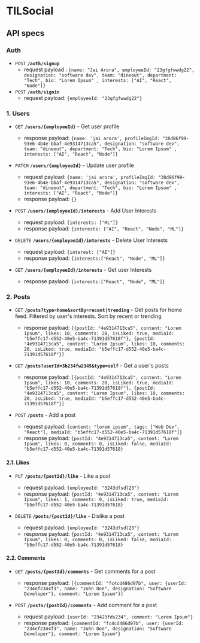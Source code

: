 # TILSocial


## API specs


### Auth

- `POST` **`/auth/signup`**
  - request payload : `{name: "Jai Arora", employeeId: "23gfgfwwdg22",  designation: "software dev", team: "dineout", department: "Tech", bio: "Lorem Ipsum" , interests: ["AI", "React", "Node"]}`
- `POST` **`/auth/signin`**
  - request payload: `{employeeId: "23gfgfwwdg22"}` 

### 1. Users

- `GET` **`/users/{employeeId}`** - Get user profile
  -  response payload: `{name: 'jai arora', profileImgId: "38d86f99-93e6-4b4e-bbaf-4e9314713ca5", designation: "software dev", team: "dineout", department: "Tech", bio: "Lorem Ipsum" , interests: ["AI", "React", "Node"]}`
  
- `PATCH` **`/users/{employeeId}`** - Update user profile
  - request payload: `{name: 'jai arora', profileImgId: "38d86f99-93e6-4b4e-bbaf-4e9314713ca5", designation: "software dev", team: "dineout", department: "Tech", bio: "Lorem Ipsum" , interests: ["AI", "React", "Node"]}`
  - response payload: `{}`
  
- `POST` **`/users/{employeeId}/interests`** - Add User Interests
  - request payload: `{interests: ["ML"]}`
  - response payload: `{interests: ["AI", "React", "Node", "ML"]}`

- `DELETE` **`/users/{employeeId}/interests`** - Delete User Interests
  - request payload: `{interest: ["AI"]}`
  - response payload: `{interests:["React", "Node", "ML"]}`

- `GET` **`/users/{employeeId}/interests`** - Get user Interests
  - response paylaod: `{interests:["React", "Node", "ML"]}`

### 2. Posts

- `GET` **`/posts?type=home&sortBy=recent|trending`** - Get posts for home feed. Filtered by user's interests. Sort by recent or trending
  - response payload: `[{postId: "4e9314713ca5", content: "Lorem Ipsum", likes: 10, comments: 20, isLiked: true, mediaId: "b5effc17-d552-40e5-ba4c-71391d57618f"}, {postId: "4e9314713ca5", content: "Lorem Ipsum", likes: 10, comments: 20, isLiked: true, mediaId: "b5effc17-d552-40e5-ba4c-71391d57618f"}]` 

- `GET` **`/posts?userId=3b234fw2345&type=self`** - Get a user's posts 
  - response payload: `[{postId: "4e9314713ca5", content: "Lorem Ipsum", likes: 10, comments: 20, isLiked: true, mediaId: "b5effc17-d552-40e5-ba4c-71391d57618f"}, {postId: "4e9314713ca5", content: "Lorem Ipsum", likes: 10, comments: 20, isLiked: true, mediaId: "b5effc17-d552-40e5-ba4c-71391d57618f"}]` 

- `POST` **`/posts`** - Add a post
  - request payload: `{content: "lorem ipsum", tags: ["Web Dev", "React"], mediaId: "b5effc17-d552-40e5-ba4c-71391d57618f"]}`
  - response payload: `{postId: "4e9314713ca5", content: "Lorem Ipsum", likes: 0, comments: 0, isLiked: false, mediaId: "b5effc17-d552-40e5-ba4c-71391d57618}`

#### 2.1. Likes

- `PUT` **`/posts/{postId}/like`** - Like a post
  - request payload: `{employeeId: "3243dfsdl23"}`
  - response payload: `{postId: "4e9314713ca5", content: "Lorem Ipsum", likes: 1, comments: 0, isLiked: true, mediaId: "b5effc17-d552-40e5-ba4c-71391d57618}`

- `DELETE` **`/posts/{postId}/like`** - Dislike a post
  - request payload: `{employeeId: "3243dfsdl23"}`
  - response payload: `{postId: "4e9314713ca5", content: "Lorem Ipsum", likes: 0, comments: 0, isLiked: false, mediaId: "b5effc17-d552-40e5-ba4c-71391d57618}`

#### 2.2. Comments

- `GET` **`/posts/{postId}/comments`** - Get comments for a post
  - response payload: `[{commentId: "fc4cd486d97b", user: {userId: "234ef2344f3", name: "John Doe", designation: "Software Developer"}, comment: "Lorem Ipsum"}]` 

- `POST` **`/posts/{postId}/comments`** - Add comment for a post
  - request payload: `{userId: "23423fds234", comment: "Lorem Ipsum"}`
  - response payload: `{commentId: "fc4cd486d97b", user: {userId: "234ef2344f3", name: "John Doe", designation: "Software Developer"}, comment: "Lorem Ipsum"}`

